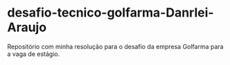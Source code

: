 # desafio-tecnico-golfarma-Danrlei-Araujo
Repositório com minha resolução para o desafio da empresa Golfarma para a vaga de estágio.
